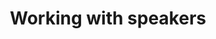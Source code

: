 ---
id: sponsors
description: Everything you need to know about working with sponsors
title: Working with speakers
sidebar_position: 3
---